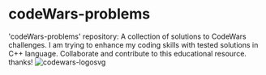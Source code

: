 # codeWars-problems
'codeWars-problems' repository: A collection of solutions to CodeWars challenges. I am trying to enhance my coding skills with tested solutions in C++ language. Collaborate and contribute to this educational resource. thanks!
![codewars-logosvg](https://github.com/youssief101/codeWars-problems/assets/82734120/971bc533-7561-4cbd-ad50-c3797fde59d9)
